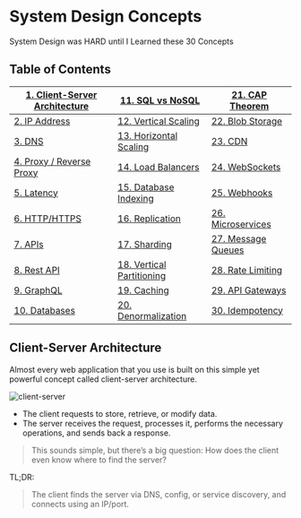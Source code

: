
# System Design Concepts

System Design was HARD until I Learned these 30 Concepts

## Table of Contents

| [1. Client-Server Architecture]() | [11. SQL vs NoSQL]()         | [21. CAP Theorem]()    |
|----------------------------------|-------------------------------|-------------------------|
| [2. IP Address]()                | [12. Vertical Scaling]()      | [22. Blob Storage]()    |
| [3. DNS]()                       | [13. Horizontal Scaling]()    | [23. CDN]()             |
| [4. Proxy / Reverse Proxy]()     | [14. Load Balancers]()        | [24. WebSockets]()      |
| [5. Latency]()                   | [15. Database Indexing]()     | [25. Webhooks]()        |
| [6. HTTP/HTTPS]()                | [16. Replication]()           | [26. Microservices]()   |
| [7. APIs]()                      | [17. Sharding]()              | [27. Message Queues]()  |
| [8. Rest API]()                  | [18. Vertical Partitioning]() | [28. Rate Limiting]()   |
| [9. GraphQL]()                   | [19. Caching]()               | [29. API Gateways]()    |
| [10. Databases]()                | [20. Denormalization]()       | [30. Idempotency]()     |


## Client-Server Architecture
Almost every web application that you use is built on this simple yet powerful concept called client-server architecture.

![client-server]()
- The client requests to store, retrieve, or modify data.
- The server receives the request, processes it, performs the necessary operations, and sends back a response.
> This sounds simple, but there’s a big question: 
> How does the client even know where to find the server?

TL;DR:
> The client finds the server via DNS, config, or service discovery, and connects using an IP/port.



